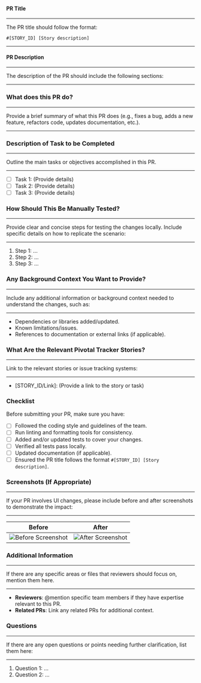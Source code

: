 #### PR Title

---

The PR title should follow the format:

```
#[STORY_ID] [Story description]
```

---

#### PR Description

---

The description of the PR should include the following sections:

---

### What does this PR do?

---

Provide a brief summary of what this PR does (e.g., fixes a bug, adds a new feature, refactors code, updates documentation, etc.).

---

### Description of Task to be Completed

---

Outline the main tasks or objectives accomplished in this PR.

---

- [ ] Task 1: (Provide details)
- [ ] Task 2: (Provide details)
- [ ] Task 3: (Provide details)

### How Should This Be Manually Tested?

---

Provide clear and concise steps for testing the changes locally. Include specific details on how to replicate the scenario:

---

1. Step 1: ...
2. Step 2: ...
3. Step 3: ...

### Any Background Context You Want to Provide?

---

Include any additional information or background context needed to understand the changes, such as:

---

- Dependencies or libraries added/updated.
- Known limitations/issues.
- References to documentation or external links (if applicable).

### What Are the Relevant Pivotal Tracker Stories?

---

Link to the relevant stories or issue tracking systems:

---

- [STORY_ID/Link]: (Provide a link to the story or task)

### Checklist

Before submitting your PR, make sure you have:

- [ ] Followed the coding style and guidelines of the team.
- [ ] Run linting and formatting tools for consistency.
- [ ] Added and/or updated tests to cover your changes.
- [ ] Verified all tests pass locally.
- [ ] Updated documentation (if applicable).
- [ ] Ensured the PR title follows the format `#[STORY_ID] [Story description]`.

### Screenshots (If Appropriate)

---

If your PR involves UI changes, please include before and after screenshots to demonstrate the impact:

---

| Before                    | After                    |
| ------------------------- | ------------------------ |
| ![Before Screenshot](url) | ![After Screenshot](url) |

### Additional Information

---

If there are any specific areas or files that reviewers should focus on, mention them here.

---

- **Reviewers**: @mention specific team members if they have expertise relevant to this PR.
- **Related PRs**: Link any related PRs for additional context.

### Questions

---

If there are any open questions or points needing further clarification, list them here:

---

1. Question 1: ...
2. Question 2: ...
